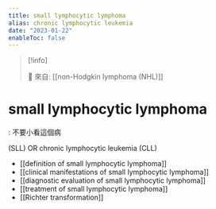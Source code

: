 ```yaml
---
title: small lymphocytic lymphoma
alias: chronic lymphocytic leukemia
date: "2023-01-22"
enableToc: false
---
```


> [!info]
>
> 🌱 來自: [[non-Hodgkin lymphoma (NHL)]]

# small lymphocytic lymphoma

: 不要小看這個病

(SLL) OR chronic lymphocytic leukemia (CLL)

- [[definition of small lymphocytic lymphoma]]
- [[clinical manifestations of small lymphocytic lymphoma]]
- [[diagnostic evaluation of small lymphocytic lymphoma]]
- [[treatment of small lymphocytic lymphoma]]
- [[Richter transformation]]

